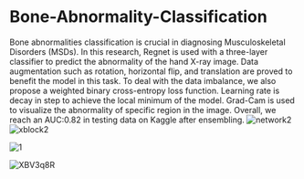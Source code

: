 # Bone-Abnormality-Classification
Bone abnormalities classification is crucial in diagnosing Musculoskeletal Disorders (MSDs). In this research, Regnet is used with a three-layer classifier to predict the abnormality of the hand X-ray image. Data augmentation such as rotation, horizontal flip, and translation are proved to benefit the model in this task. To deal with the data imbalance, we also propose a weighted binary cross-entropy loss function. Learning rate is decay in step to achieve the local minimum of the model. Grad-Cam is used to visualize the abnormality of specific region in the image. Overall, we reach an AUC:0.82 in testing data on Kaggle after ensembling.
![network2](https://user-images.githubusercontent.com/29053630/161746574-5e4dde54-3512-4b54-95c9-52ae53a78c6f.png)
![xblock2](https://user-images.githubusercontent.com/29053630/161746579-05f57c9a-5510-43ab-bbe2-798b1f9f48f0.png)

![1](https://user-images.githubusercontent.com/29053630/161746433-96ac4dba-4a62-429e-8e20-210fdab8c9eb.png)

![XBV3q8R](https://user-images.githubusercontent.com/29053630/161746631-a69cb6c0-4ece-462e-b002-37252f830c33.png)
